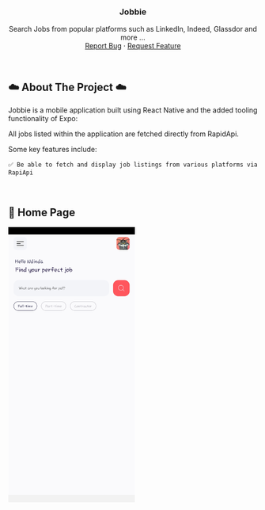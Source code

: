 <h3 align="center">Jobbie</h3>

  <p align="center">
    Search Jobs from popular platforms such as LinkedIn, Indeed, Glassdor and more ...
    <br />
    <a href="https://github.com/SharleneNdinda/jobbie/issues">Report Bug</a>
    ·
    <a href="https://github.com/SharleneNdinda/jobbie/issues">Request Feature</a>
  </p>
</div>

<br />

## ☁️ About The Project ☁️

Jobbie is a mobile application built using React Native and the added tooling functionality of Expo:

All jobs listed within the application are fetched directly from RapidApi.

Some key features include:

    ✅ Be able to fetch and display job listings from various platforms via RapiApi

<br />

## 🤎 Home Page

<div>
  <a href="#">
    <img src="assets/images/home _screen_1.jpg" alt="home" width="256" height="556">
  </a>
  
</div>